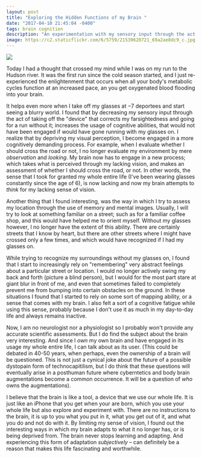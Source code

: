 ```yaml
---
layout: post
title: "Exploring the Hidden Functions of my Brain "
date: "2017-04-10 21:45:04 -0400"
tags: brain cognition
description: "An experimentation with my sensory input through the act of taking off the 'device' that corrects my farsightedness and going for a run without it."
image: https://c2.staticflickr.com/6/5759/21539620721_69a2ae8dc9_c.jpg
---
```


![](https://c2.staticflickr.com/6/5759/21539620721_69a2ae8dc9_c.jpg)

Today I had a thought that crossed my mind while I was on my run to the Hudson river. It was the first run since the cold season started, and I just re-experienced the enlightenment that occurs when all your body's metabolic cycles function at an increased pace, an you get oxygenated blood flooding into your brain.

It helps even more when I take off my glasses at −7 deportees and start seeing a blurry world. I found that by decreasing my sensory input through the act of taking off the "device" that corrects my farsightedness and going for a run without it; increases the usage of cognitive abilities, that would not have been engaged if would have gone running with my glasses on. I realize that by depriving my visual perception, I become engaged in a more cognitively demanding process. For example, when I evaluate whether I should cross the road or not, I no longer evaluate my environment by mere *observation* and *looking*. My brain now has to engage in a new process; which takes what is perceived through my lacking vision, and makes an assessment of whether I should cross the road, or not. In other words, the sense that I took for granted my whole entire life (I've been wearing glasses constantly since the age of 6), is now lacking and now my brain attempts to *think* for my lacking sense of vision.

Another thing that I found interesting, was the way in which I try to assess my location through the use of memory and mental images. Usually, I will try to look at something familiar on a street; such as for a familiar coffee shop, and this would have helped me to orient myself. Without my glasses however, I no longer have the extent of this ability. There are certainly streets that I know by heart, but there are other streets where I might have crossed only a few times, and which would have recognized if I had my glasses on.

While trying to recognize my surroundings without my glasses on, I found that I start to increasingly rely on "remembering" very abstract feelings about a particular street or location. I would no longer actively swing my back and forth (picture a blind person), but I would for the most part stare at giant blur in front of me, and even that sometimes failed to completely prevent me from bumping into certain obstacles on the ground. In these situations I found that I started to rely on some sort of mapping ability, or a sense that comes with my brain. I also felt a sort of a cognitive fatigue while using this sense, probably because I don't use it as much in my day-to-day life and always remains inactive.

Now, I am no neurologist nor a physiologist so I probably won't provide any accurate scientific assessments. But I do find the subject about the brain very interesting. And since I *own* my own brain and have engaged in its usage my whole entire life, I can talk about as its user. (This could be debated in 40-50 years, when perhaps, even the ownership of a brain will be questioned. This is not just a cynical joke about the future of a possible dystopain form of technocapitilism, but I do think that these questions will eventually arise in a posthuman future where cyberntetics and body brain augmentations become a common occurrence. It will be a question of *who* owns the augmentations).

I believe that the brain is like a tool, a device that we use our whole life. It is just like an iPhone that you get when your are born, which you use your whole life but also explore and experiment with. There are no instructions to the brain, it is up to you what you put in it, what you get out of it, and what you do and not do with it. By limiting my sense of vision, I found out the interesting ways in which my brain adapts to what it no longer has, or is being deprived from. The brain never stops learning and adapting. And experiencing this form of adaptation *subjectively* – can definitely be a reason that makes this life fascinating and worthwhile.
